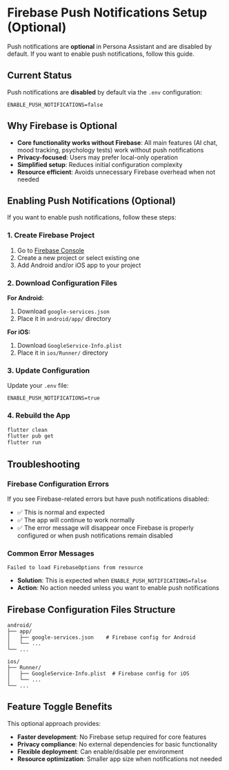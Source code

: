 # Firebase Push Notifications Setup (Optional)

Push notifications are **optional** in Persona Assistant and are disabled by default. If you want to enable push notifications, follow this guide.

## Current Status

Push notifications are **disabled** by default via the `.env` configuration:
```properties
ENABLE_PUSH_NOTIFICATIONS=false
```

## Why Firebase is Optional

- **Core functionality works without Firebase**: All main features (AI chat, mood tracking, psychology tests) work without push notifications
- **Privacy-focused**: Users may prefer local-only operation
- **Simplified setup**: Reduces initial configuration complexity
- **Resource efficient**: Avoids unnecessary Firebase overhead when not needed

## Enabling Push Notifications (Optional)

If you want to enable push notifications, follow these steps:

### 1. Create Firebase Project

1. Go to [Firebase Console](https://console.firebase.google.com/)
2. Create a new project or select existing one
3. Add Android and/or iOS app to your project

### 2. Download Configuration Files

**For Android:**
1. Download `google-services.json`
2. Place it in `android/app/` directory

**For iOS:**
1. Download `GoogleService-Info.plist`
2. Place it in `ios/Runner/` directory

### 3. Update Configuration

Update your `.env` file:
```properties
ENABLE_PUSH_NOTIFICATIONS=true
```

### 4. Rebuild the App

```bash
flutter clean
flutter pub get
flutter run
```

## Troubleshooting

### Firebase Configuration Errors

If you see Firebase-related errors but have push notifications disabled:
- ✅ This is normal and expected
- ✅ The app will continue to work normally
- ✅ The error message will disappear once Firebase is properly configured or when push notifications remain disabled

### Common Error Messages

```
Failed to load FirebaseOptions from resource
```
- **Solution**: This is expected when `ENABLE_PUSH_NOTIFICATIONS=false`
- **Action**: No action needed unless you want to enable push notifications

## Firebase Configuration Files Structure

```
android/
├── app/
│   ├── google-services.json    # Firebase config for Android
│   └── ...
└── ...

ios/
├── Runner/
│   ├── GoogleService-Info.plist  # Firebase config for iOS
│   └── ...
└── ...
```

## Feature Toggle Benefits

This optional approach provides:
- **Faster development**: No Firebase setup required for core features
- **Privacy compliance**: No external dependencies for basic functionality
- **Flexible deployment**: Can enable/disable per environment
- **Resource optimization**: Smaller app size when notifications not needed
